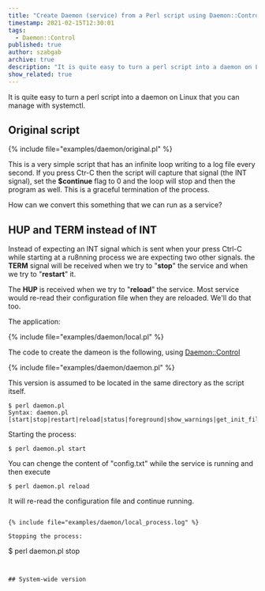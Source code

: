```yaml
---
title: "Create Daemon (service) from a Perl script using Daemon::Control"
timestamp: 2021-02-15T12:30:01
tags:
  - Daemon::Control
published: true
author: szabgab
archive: true
description: "It is quite easy to turn a perl script into a daemon on Linux that you can manage with systemctl."
show_related: true
---
```



It is quite easy to turn a perl script into a daemon on Linux that you can manage with systemctl.



## Original script

{% include file="examples/daemon/original.pl" %}

This is a very simple script that has an infinite loop writing to a log file every second.
If you press Ctr-C then the script will capture that signal (the INT signal), set the <b>$continue</b> flag to 0
and the loop will stop and then the program as well. This is a graceful termination of the process.

How can we convert this something that we can run as a service?

## HUP and TERM instead of INT

Instead of expecting an INT signal which is sent when your press Ctrl-C while starting at a ru8nning process
we are expecting two other signals. the <b>TERM</b> signal will be received when we try to "<b>stop</b>" the service and when we try to "<b>restart</b>" it.

The <b>HUP</b> is received when we try to "<b>reload</b>" the service. Most service would re-read their configuration file when they are reloaded.
We'll do that too.



The application:

{% include file="examples/daemon/local.pl" %}

The code to create the dameon is the following, using [Daemon::Control](https://metacpan.org/pod/Daemon::Control)

{% include file="examples/daemon/daemon.pl" %}

This version is assumed to be located in the same directory as the script itself.

```
$ perl daemon.pl
Syntax: daemon.pl [start|stop|restart|reload|status|foreground|show_warnings|get_init_file|help]
```

Starting the process:

```
$ perl daemon.pl start
```

You can chenge the content of "config.txt" while the service is running and then execute

```
$ perl daemon.pl reload
```

It will re-read the configuration file and continue running.

```

{% include file="examples/daemon/local_process.log" %}

Stopping the process:

```
$ perl daemon.pl stop
```


## System-wide version




